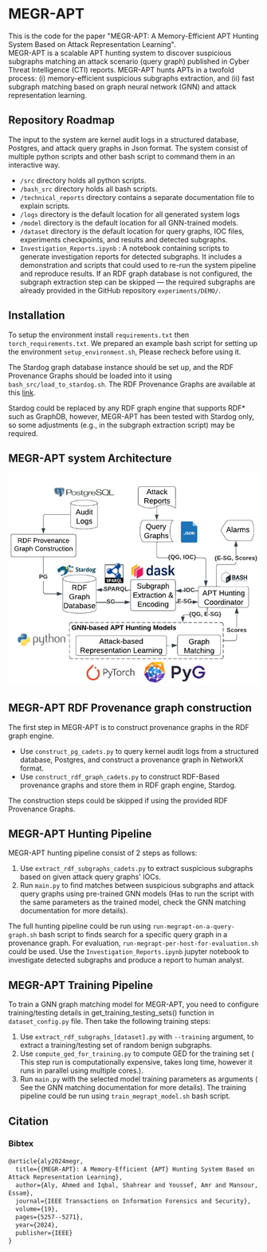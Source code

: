 # MEGR-APT
This is the code for the paper "MEGR-APT: A Memory-Efficient APT Hunting System Based on Attack Representation Learning".  
MEGR-APT is a scalable APT hunting system to discover suspicious subgraphs matching an attack scenario (query graph) published in Cyber Threat Intelligence (CTI) reports.
MEGR-APT hunts APTs in a twofold process: (i) memory-efficient suspicious subgraphs extraction, and (ii) fast subgraph matching based on graph neural network (GNN) and attack representation learning. 

## Repository Roadmap
The input to the system are kernel audit logs in a structured database, Postgres, and attack query graphs in Json format.
The system consist of multiple python scripts and other bash script to command them in an interactive way.
- `/src` directory holds all python scripts.
- `/bash_src` directory holds all bash scripts.
- `/technical_reports` directory contains a separate documentation file to explain scripts.
- `/logs` directory is the default location for all generated system logs
- `/model` directory is the default location for all GNN-trained models.
- `/dataset` directory is the default location for query graphs, IOC files, experiments checkpoints, and results and detected subgraphs. 
- `Investigation_Reports.ipynb` : A notebook containing scripts to generate investigation reports for detected subgraphs. It includes a demonstration and scripts that could used to re-run the system pipeline and reproduce results. If an RDF graph database is not configured, the subgraph extraction step can be skipped — the required subgraphs are already provided in the GitHub repository `experiments/DEMO/`.

## Installation
To setup the environment install `requirements.txt` then `torch_requirements.txt`. We prepared an example bash script for setting up the environment `setup_environment.sh`, Please recheck before using it. 

The Stardog graph database instance should be set up, and the RDF Provenance Graphs should be loaded into it using `bash_src/load_to_stardog.sh`. The RDF Provenance Graphs are available at this [link](https://drive.google.com/drive/folders/1tCIcOoP8vgQUnq6oMN_aqMo6RgdCHazD?usp=drive_link). 

Stardog could be replaced by any RDF graph engine that supports RDF* such as GraphDB, however, MEGR-APT has been tested with Stardog only, so some adjustments (e.g., in the subgraph extraction script) may be required.

## MEGR-APT system Architecture 
![System Architecture](System_Architecture.png)

## MEGR-APT RDF Provenance graph construction
The first step in MEGR-APT is to construct provenance graphs in the RDF graph engine.  
- Use `construct_pg_cadets.py` to query kernel audit logs from a structured database, Postgres, and construct a provenance graph in NetworkX format.
- Use `construct_rdf_graph_cadets.py` to construct RDF-Based provenance graphs and store them in RDF graph engine, Stardog.

The construction steps could be skipped if using the provided RDF Provenance Graphs. 

## MEGR-APT Hunting Pipeline
MEGR-APT hunting pipeline consist of 2 steps as follows: 
1. Use `extract_rdf_subgraphs_cadets.py` to extract suspicious subgraphs based on given attack query graphs' IOCs. 
2. Run `main.py` to find matches between suspicious subgraphs and attack query graphs using pre-trained GNN models (Has to run the script with the same parameters as the trained model, check the GNN matching documentation for more details).

The full hunting pipeline could be run using `run-megrapt-on-a-query-graph.sh` bash script to finds search for a specific query graph in a provenance graph.
For evaluation, `run-megrapt-per-host-for-evaluation.sh` could be used.
Use the `Investigation_Reports.ipynb` jupyter notebook to investigate detected subgraphs and produce a report to human analyst. 

## MEGR-APT Training Pipeline
To train a GNN graph matching model for MEGR-APT, you need to configure training/testing details in get_training_testing_sets() function in `dataset_config.py` file. Then take the following training steps:
1. Use `extract_rdf_subgraphs_[dataset].py` with `--training` argument, to extract a training/testing set of random benign subgraphs.
2. Use `compute_ged_for_training.py` to compute GED for the training set ( This step run is computationally expensive, takes long time, however it runs in parallel using multiple cores.).  
3. Run `main.py` with the selected model training parameters as arguments ( See the GNN matching documentation for more details). 
The training pipeline could be run using `train_megrapt_model.sh` bash script.

## Citation 
### Bibtex
```
@article{aly2024megr,
  title={{MEGR-APT}: A Memory-Efficient {APT} Hunting System Based on Attack Representation Learning},
  author={Aly, Ahmed and Iqbal, Shahrear and Youssef, Amr and Mansour, Essam},
  journal={IEEE Transactions on Information Forensics and Security},
  volume={19},  
  pages={5257--5271},
  year={2024},
  publisher={IEEE}
}
```
